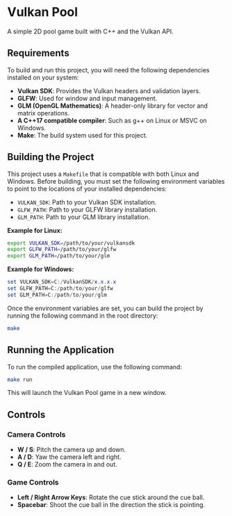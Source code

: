 # Vulkan Pool

A simple 2D pool game built with C++ and the Vulkan API.

## Requirements

To build and run this project, you will need the following dependencies installed on your system:

*   **Vulkan SDK**: Provides the Vulkan headers and validation layers.
*   **GLFW**: Used for window and input management.
*   **GLM (OpenGL Mathematics)**: A header-only library for vector and matrix operations.
*   **A C++17 compatible compiler**: Such as g++ on Linux or MSVC on Windows.
*   **Make**: The build system used for this project.

## Building the Project

This project uses a `Makefile` that is compatible with both Linux and Windows. Before building, you must set the following environment variables to point to the locations of your installed dependencies:

*   `VULKAN_SDK`: Path to your Vulkan SDK installation.
*   `GLFW_PATH`: Path to your GLFW library installation.
*   `GLM_PATH`: Path to your GLM library installation.

**Example for Linux:**
```bash
export VULKAN_SDK=/path/to/your/vulkansdk
export GLFW_PATH=/path/to/your/glfw
export GLM_PATH=/path/to/your/glm
```

**Example for Windows:**
```powershell
set VULKAN_SDK=C:/VulkanSDK/x.x.x.x
set GLFW_PATH=C:/path/to/your/glfw
set GLM_PATH=C:/path/to/your/glm
```

Once the environment variables are set, you can build the project by running the following command in the root directory:

```bash
make
```

## Running the Application

To run the compiled application, use the following command:

```bash
make run
```

This will launch the Vulkan Pool game in a new window.

## Controls

### Camera Controls

*   **W / S**: Pitch the camera up and down.
*   **A / D**: Yaw the camera left and right.
*   **Q / E**: Zoom the camera in and out.

### Game Controls

*   **Left / Right Arrow Keys**: Rotate the cue stick around the cue ball.
*   **Spacebar**: Shoot the cue ball in the direction the stick is pointing.
